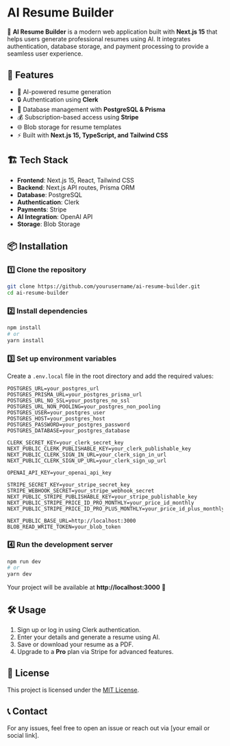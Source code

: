 # AI Resume Builder

🚀 **AI Resume Builder** is a modern web application built with **Next.js 15** that helps users generate professional resumes using AI. It integrates authentication, database storage, and payment processing to provide a seamless user experience.

## 📌 Features
- 📝 AI-powered resume generation
- 🔒 Authentication using **Clerk**
- 💾 Database management with **PostgreSQL & Prisma**
- 💰 Subscription-based access using **Stripe**
- 🌐 Blob storage for resume templates
- ⚡ Built with **Next.js 15, TypeScript, and Tailwind CSS**

## 🏗️ Tech Stack
- **Frontend**: Next.js 15, React, Tailwind CSS
- **Backend**: Next.js API routes, Prisma ORM
- **Database**: PostgreSQL
- **Authentication**: Clerk
- **Payments**: Stripe
- **AI Integration**: OpenAI API
- **Storage**: Blob Storage

## 📦 Installation
### 1️⃣ Clone the repository
```sh
git clone https://github.com/yourusername/ai-resume-builder.git
cd ai-resume-builder
```

### 2️⃣ Install dependencies
```sh
npm install
# or
yarn install
```

### 3️⃣ Set up environment variables
Create a `.env.local` file in the root directory and add the required values:
```env
POSTGRES_URL=your_postgres_url
POSTGRES_PRISMA_URL=your_postgres_prisma_url
POSTGRES_URL_NO_SSL=your_postgres_no_ssl
POSTGRES_URL_NON_POOLING=your_postgres_non_pooling
POSTGRES_USER=your_postgres_user
POSTGRES_HOST=your_postgres_host
POSTGRES_PASSWORD=your_postgres_password
POSTGRES_DATABASE=your_postgres_database

CLERK_SECRET_KEY=your_clerk_secret_key
NEXT_PUBLIC_CLERK_PUBLISHABLE_KEY=your_clerk_publishable_key
NEXT_PUBLIC_CLERK_SIGN_IN_URL=your_clerk_sign_in_url
NEXT_PUBLIC_CLERK_SIGN_UP_URL=your_clerk_sign_up_url

OPENAI_API_KEY=your_openai_api_key

STRIPE_SECRET_KEY=your_stripe_secret_key
STRIPE_WEBHOOK_SECRET=your_stripe_webhook_secret
NEXT_PUBLIC_STRIPE_PUBLISHABLE_KEY=your_stripe_publishable_key
NEXT_PUBLIC_STRIPE_PRICE_ID_PRO_MONTHLY=your_price_id_monthly
NEXT_PUBLIC_STRIPE_PRICE_ID_PRO_PLUS_MONTHLY=your_price_id_plus_monthly

NEXT_PUBLIC_BASE_URL=http://localhost:3000
BLOB_READ_WRITE_TOKEN=your_blob_token
```

### 4️⃣ Run the development server
```sh
npm run dev
# or
yarn dev
```
Your project will be available at **http://localhost:3000** 🚀

## 🛠️ Usage
1. Sign up or log in using Clerk authentication.
2. Enter your details and generate a resume using AI.
3. Save or download your resume as a PDF.
4. Upgrade to a **Pro** plan via Stripe for advanced features.

## 📜 License
This project is licensed under the [MIT License](LICENSE).

## 📞 Contact
For any issues, feel free to open an issue or reach out via [your email or social link].

